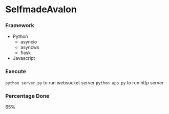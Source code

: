# SelfmadeAvalon
### Framework
- Python
    - asyncio
    - asyncws
    - flask
- Javascript

### Execute
`python server.py` to run websocket server
`python app.py` to run http server

### Percentage Done
65%

